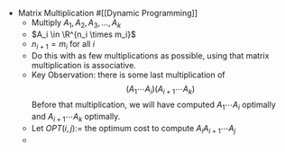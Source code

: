 - Matrix Multiplication #[[Dynamic Programming]]
	- Multiply $A_1, A_2, A_3, \dots, A_k$
	- $A_i \in \R^{n_i \times m_i}$
	- $n_{i+1} = m_i$ for all $i$
	- Do this with as few multiplications as possible, using that matrix multiplication is associative.
	- Key Observation: there is some last multiplication of
	  $$
	  (A_1 \cdots A_i)(A_{i+1} \cdots A_k)
	  $$
	  Before that multiplication, we will have computed $A_1\cdots A_i$ optimally and $A_{i+1}\cdots A_k$ optimally.
	- Let $OPT(i,j) :=$ the optimum cost to compute $A_i A_{i+1} \cdots A_j$
	-